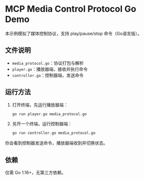# MCP Media Control Protocol Go Demo

本示例模拟了媒体控制协议，支持 play/pause/stop 命令（Go语言版）。

## 文件说明
- `media_protocol.go`：协议打包与解析
- `player.go`：播放器端，接收并执行命令
- `controller.go`：控制器端，发送命令

## 运行方法

1. 打开终端，先运行播放器端：
   ```bash
   go run player.go media_protocol.go
   ```
2. 另开一个终端，运行控制器端：
   ```bash
   go run controller.go media_protocol.go
   ```

你会看到控制器发送命令，播放器端收到并切换状态。

## 依赖
仅需 Go 1.16+，无第三方依赖。 